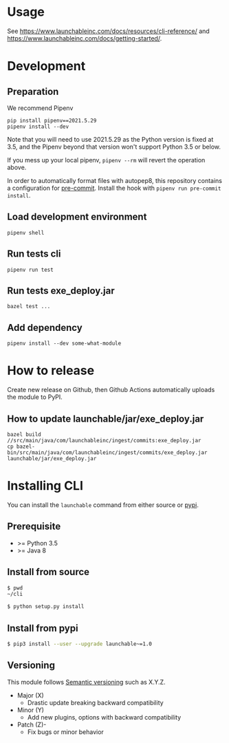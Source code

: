 # Usage

See https://www.launchableinc.com/docs/resources/cli-reference/ and
https://www.launchableinc.com/docs/getting-started/.

# Development

## Preparation

We recommend Pipenv

```shell
pip install pipenv==2021.5.29
pipenv install --dev
```

Note that you will need to use 2021.5.29 as the Python version is fixed at 3.5,
and the Pipenv beyond that version won't support Python 3.5 or below.

If you mess up your local pipenv, `pipenv --rm` will revert the operation above.

In order to automatically format files with autopep8, this repository contains a
configuration for [pre-commit](https://pre-commit.com). Install the hook with
`pipenv run pre-commit install`.

## Load development environment

```shell
pipenv shell
```

## Run tests cli

```shell
pipenv run test
```

## Run tests exe_deploy.jar

```
bazel test ...
```

## Add dependency

```shell
pipenv install --dev some-what-module
```

# How to release

Create new release on Github, then Github Actions automatically uploads the
module to PyPI.

## How to update launchable/jar/exe_deploy.jar

```
bazel build //src/main/java/com/launchableinc/ingest/commits:exe_deploy.jar
cp bazel-bin/src/main/java/com/launchableinc/ingest/commits/exe_deploy.jar launchable/jar/exe_deploy.jar
 ```

# Installing CLI

You can install the `launchable` command from either source or [pypi](https://pypi.org/project/launchable/).

## Prerequisite

- \>= Python 3.5
- \>= Java 8

## Install from source

```sh
$ pwd
~/cli

$ python setup.py install
```

## Install from pypi

```sh
$ pip3 install --user --upgrade launchable~=1.0
```

## Versioning

This module follows [Semantic versioning](https://semver.org/) such as X.Y.Z.

* Major (X)
  * Drastic update breaking backward compatibility
* Minor (Y)
  * Add new plugins, options with backward compatibility
* Patch (Z)-
  * Fix bugs or minor behavior
